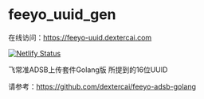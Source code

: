# feeyo_uuid_gen

在线访问：https://feeyo-uuid.dextercai.com

[![Netlify Status](https://api.netlify.com/api/v1/badges/c23a9e91-be1d-4fb6-bfad-5d92ce9f03c5/deploy-status)](https://app.netlify.com/sites/dextercai-feeyo-adsb-uuid/deploys)

飞常准ADSB上传套件Golang版 所提到的16位UUID

请参考：https://github.com/dextercai/feeyo-adsb-golang
